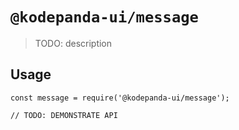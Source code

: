 # `@kodepanda-ui/message`

> TODO: description

## Usage

```
const message = require('@kodepanda-ui/message');

// TODO: DEMONSTRATE API
```
